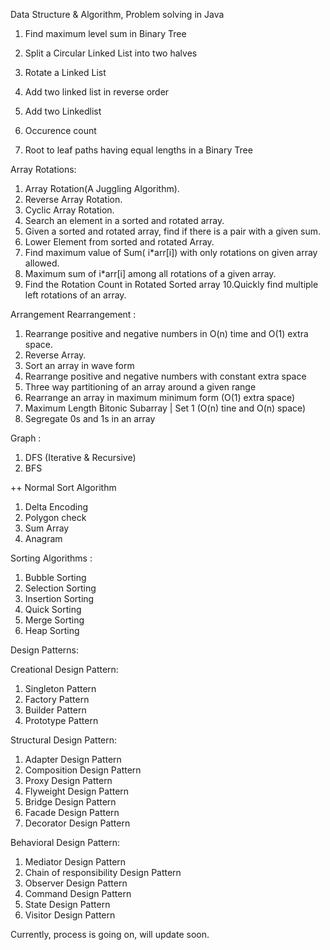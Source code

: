 Data Structure & Algorithm, Problem solving in Java

1. Find maximum level sum in Binary Tree

2. Split a Circular Linked List into two halves

3. Rotate a Linked List

4. Add two linked list in reverse order

5. Add two Linkedlist

6. Occurence count

7. Root to leaf paths having equal lengths in a Binary Tree

Array Rotations: 
1. Array Rotation(A Juggling Algorithm).
2. Reverse Array Rotation.
3. Cyclic Array Rotation.
4. Search an element in a sorted and rotated array.
5. Given a sorted and rotated array, find if there is a pair with a given sum.
6. Lower Element from sorted and rotated Array.
7. Find maximum value of Sum( i*arr[i]) with only rotations on given array allowed.
8. Maximum sum of i*arr[i] among all rotations of a given array.
9. Find the Rotation Count in Rotated Sorted array
10.Quickly find multiple left rotations of an array.


Arrangement Rearrangement :
1. Rearrange positive and negative numbers in O(n) time and O(1) extra space.
2. Reverse Array.
3. Sort an array in wave form
4. Rearrange positive and negative numbers with constant extra space
5. Three way partitioning of an array around a given range
6. Rearrange an array in maximum minimum form (O(1) extra space)
7. Maximum Length Bitonic Subarray | Set 1 (O(n) tine and O(n) space)
8. Segregate 0s and 1s in an array

Graph : 
1. DFS (Iterative & Recursive)
2. BFS

++ Normal Sort Algorithm
1. Delta Encoding
2. Polygon check
3. Sum Array
4. Anagram


Sorting Algorithms : 

1. Bubble Sorting
2. Selection Sorting
3. Insertion Sorting
4. Quick Sorting
5. Merge Sorting
6. Heap Sorting

Design Patterns:

Creational Design Pattern:
 1. Singleton Pattern 
 2. Factory Pattern
 3. Builder Pattern
 4. Prototype Pattern
 
Structural Design Pattern:
 1. Adapter Design Pattern
 2. Composition Design Pattern
 3. Proxy Design Pattern
 4. Flyweight Design Pattern
 5. Bridge Design Pattern
 6. Facade Design Pattern
 7. Decorator Design Pattern
 
Behavioral Design Pattern:
 1. Mediator Design Pattern
 2. Chain of responsibility Design Pattern
 3. Observer Design Pattern
 4. Command Design Pattern
 5. State Design Pattern
 6. Visitor Design Pattern
 
 
 
 
Currently, process is going on, will update soon.
